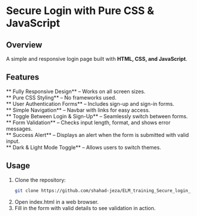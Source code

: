 # Secure Login with Pure CSS & JavaScript

## Overview
A simple and responsive login page built with **HTML, CSS, and JavaScript**.


## Features
** Fully Responsive Design** – Works on all screen sizes.  
** Pure CSS Styling** – No frameworks used.  
** User Authentication Forms** – Includes sign-up and sign-in forms.  
** Simple Navigation** – Navbar with links for easy access.  
** Toggle Between Login & Sign-Up** – Seamlessly switch between forms.  
** Form Validation** – Checks input length, format, and shows error messages.  
** Success Alert** – Displays an alert when the form is submitted with valid input.  
** Dark & Light Mode Toggle** – Allows users to switch themes.  

## Usage
1. Clone the repository:
   ```bash
   git clone https://github.com/shahad-jeza/ELM_training_Secure_login_project.git
2.	Open index.html in a web browser.
3.	Fill in the form with valid details to see validation in action.
